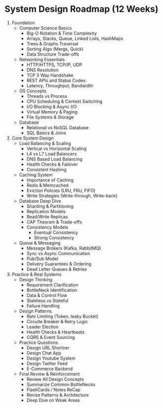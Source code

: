 # System Design Roadmap (12 Weeks)

1. Foundation
    - Computer Science Basics
        - Big-O Notation & Time Complexity
        - Arrays, Stacks, Queue, Linked Lists, HashMaps
        - Trees & Graphs Traversal
        - Sorting Algo (Mergs, Quick)
        - Data Structure Trade-offs
    - Networking Essentials
        - HTTP/HTTPS, TCP/IP, UDP
        - DNS Resolution
        - TCP 3 Way Handshake
        - REST APIs and Status Codes
        - Latency, Throughput, Bandwidth
    - OS Concepts
        - Threads vs Process
        - CPU Scheduling & Context Switching
        - I/O Blocking & Async I/O
        - Virtual Memory & Paging
        - File Systems & Storage
    - Database
        - Relational vs NoSQL Database
        - SQL Basics & Joins
2. Core System Design
    - Load Balancing & Scaling
        - Vertical vs Horizontal Scaling
        - L4 vs L7 Load Balancers
        - DNS Based Load Balancing
        - Health Checks & Failover
        - Consistent Hashing
    - Caching System
        - Importance of Caching
        - Redis & Memcached
        - Eviction Policies (LRU, FRU, FIFO)
        - Write Strategies (Write-through, Write-back)
    - Database Deep Dive
        - Sharding & Partitioning
        - Replication Models
        - Read/Write Replicas
        - CAP Theoram & Trade-offs
        - Consistency Models
            - Eventual Consistency
            - Strong Consistency
    - Queue & Messaging
        - Message Brokers (Kafka, RabbitMQ)
        - Sync vs Async Communication
        - Pub/Sub Model
        - Delivery Guarantees & Ordering
        - Dead Letter Queues & Retries
3. Practice & Real Systems
    - Design Thinking
        - Requirement Clarification
        - BottleNeck Identification
        - Data & Control Flow
        - Stateless vs Stateful
        - Failure Handling
    - Design Patterns
        - Rate Limiting (Token, leaky Bucket)
        - Circuite Breaker & Retry Logic
        - Leader Election
        - Health Checks & Heartbeats
        - CQRS & Event Sourcing
    - Practice Questions
        - Design URL Shortner
        - Design Chat App
        - Design Youtube System
        - Design Twitter Feed
        - E-Commerce Backend
    - Final Review & Reinforcement
        - Review All Design Concepts
        - Summarize Common BottleNecks
        - FlashCards / Notes ReCap
        - Revise Patterns & Architecture
        - Deep Dive on Weak Areas